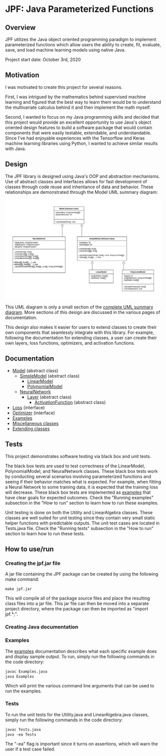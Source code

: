 # JPF: Java Parameterized Functions

## Overview

JPF utilizes the Java object oriented programming paradigm to implement parameterized functions which allow users the ability to create, fit, evaluate, save, and load machine learning models using native Java. 


Project start date: October 3rd, 2020

## Motivation

I was motivated to create this project for several reasons.

First, I was intrigued by the mathematics behind supervised machine learning and figured that the best way to learn them would be to understand the 
multivariate calculus behind it and then implement the math myself.

Second, I wanted to focus on my Java programming skills and decided that this project would provide an excellent opportunity to use Java's object oriented
design features to build a software package that would contain components that were easily testable, extendable, and understandable. Since I've had
 enjoyable experiences with the Tensorflow and Keras machine learning libraries using Python, I wanted to achieve similar results with Java.

## Design

The JPF library is designed using Java's OOP and abstraction mechanisms. Use of abstract classes and interfaces allows for fast development of classes
through code reuse and inheritance of data and behavior. These relationships are demonstrated through the Model UML summary diagram:

![Model UML diagram](docs/images/uml_core.png)

This UML diagram is only a small section of the [complete UML summary diagram](docs/images/uml_all.png). More sections of this design are discussed
in the various pages of documentation.

This design also makes it easier for users to extend classes to create their own components that seamlessly integrate with this library. For example, following the
documentation for extending classes, a user can create their own layers, loss functions, optimizers, and activation functions.

## Documentation

- [Model](docs/Model.md) (abstract class)
    - [SimpleModel](docs/SimpleModel.md) (abstract class)
        - [LinearModel](docs/LinearModel.md)
        - [PolynomialModel](docs/PolynomialModel.md)
    - [NeuralNetwork](docs/NeuralNetwork.md)
        - [Layer](docs/Layer.md) (abstract class)
            - [ActivationFunction](docs/ActivationFunctions.md) (abstract class)
- [Loss](docs/Loss.md) (interface)
- [Optimizer](docs/Optimizer.md) (interface)
- [Examples](docs/Examples.md)
- [Miscellaneous classes](docs/Misc.md)
- [Extending classes](docs/ExtendingClasses.md)

## Tests

This project demonstrates software testing via black box and unit tests.

The black box tests are used to test correctness of the LinearModel, PolynomialModel, and NeuralNetwork classes.
These black box tests work by conducting several scenarios involving parameterized functions and seeing if their
behavior matches what is expected. For example, when fitting a Neural Network to some training data, it is expected
that the training loss will decrease. These black box tests are implemented as [examples](docs/Examples.md) that have clear goals for
expected outcomes. Check the "Running examples" subsection in the "How to run" section to learn how to run these examples.


Unit testing is done on both the Utility and LinearAlgebra classes. These classes are well suited for unit testing
since they contain very small static helper functions with predictable outputs. The unit test cases are located in
Tests.java file. Check the "Running tests" subsection in the "How to run" section to learn how to run these tests.

## How to use/run

### Creating the jpf.jar file

A jar file containing the JPF package can be created by using the following make command:

```
make jpf.jar
```

This will compile all of the package source files and place the resulting class files into a jar file. This jar file can
then be moved into a separate project directory, where the package can then be imported as "import jpf.*;".

### Creating Java documentation



### Examples

The [examples](docs/Examples.md) documentation describes what each specific example does and display sample output. To run, simply run the following commands in the code directory:

```
javac Examples.java
java Examples
```

Which will print the various command line arguments that can be used to run the examples.

### Tests

To run the unit tests for the Utility.java and LinearAlgebra.java classes, simply run the following commands in the code directory:

```
javac Tests.java
java -ea Tests
```

The "-ea" flag is important since it turns on assertions, which will warn the user if a test case failed.